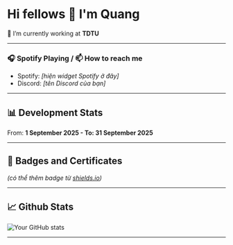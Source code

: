 # Hi fellows 👋 I'm Quang

🔭 I’m currently working at **TDTU**  

---

### 🎧 Spotify Playing / 📫 How to reach me
- Spotify: *[hiện widget Spotify ở đây]*  
- Discord: *[tên Discord của bạn]*  

---

## 📊 Development Stats
From: **1 September 2025 - To: 31 September 2025**


---

## 🏅 Badges and Certificates
*(có thể thêm badge từ [shields.io](https://shields.io/))*

---

## 📈 Github Stats
![Your GitHub stats](https://github-readme-stats.vercel.app/api?username=maoleng&show_icons=true&theme=radical)

---


